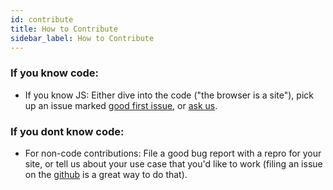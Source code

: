 ```yaml
---
id: contribute
title: How to Contribute 
sidebar_label: How to Contribute
---
```



### If you know code:

  * If you know JS: Either dive into the code ("the browser is a site"), pick up an issue marked [good first issue](https://github.com/webmixedreality/exokit/issues?q=is%3Aopen+is%3Aissue+label%3A%22good+first+issue%22), or [ask us](DevSupport.md).  

### If you dont know code:

  * For non-code contributions: File a good bug report with a repro for your site, or tell us about your use case that you'd like to work (filing an issue on the [github](https://github.com/webmixedreality/exokit) is a great way to do that).
